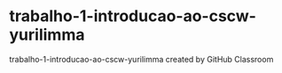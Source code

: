 # trabalho-1-introducao-ao-cscw-yurilimma
trabalho-1-introducao-ao-cscw-yurilimma created by GitHub Classroom
